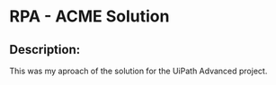 # RPA - ACME Solution
## Description:
This was my aproach of the solution for the UiPath Advanced project.
